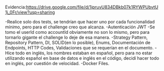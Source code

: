 Evidencia:https://drive.google.com/file/d/1ipruvU834DBkb07k1RYWPUbvtU1j_0Fr/view?usp=sharing

-Realice solo dos tests, se tendrían que hacer uno por cada funcionalidad mínimo, pero para el challenge creo que alcanza.
-Autenticación JWT
-Se tomo el userId como accountId obviamente no son lo mismo, pero para tornarlo gigante el challenge lo deje de esa manera.
-Strategy Pattern,  Repository Pattern, DI, SOLID(en lo posible), Enums, Documentación de Endpoints, HTTP Codes, Validaciones que se requerían en el documento.
-Hice todo en inglés, los nombres estaban en español, pero para no estar utilizando español en base de datos e inglés en el código, decidí hacer todo en inglés, por cuestión de velocidad.
-Docker Files.
